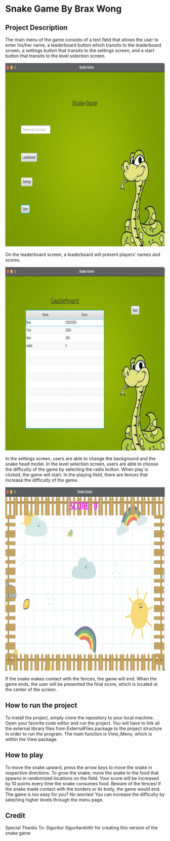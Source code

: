 # Snake Game By Brax Wong


## Project Description

The main menu of the game consists of a text field that allows the user to enter his/her name,
a leaderboard button which transits to the leaderboard screen, a settings button that transits to the settings screen, and a start button that transits to the level selection screen.

<img src = "README_IMG/Menu.png" width="750" height = "579" alt = "Menu_Screen"> 

On the leaderboard screen, a leaderboard will present players' names and scores.

<img src = "README_IMG/Leaderboard.png" width="750" height = "579" alt = "Leaderboard_Screen">

In the settings screen, users are able to change the background and the snake head model. 
In the level selection screen, users are able to choose the difficulty of the game by selecting the radio button. 
When play is clicked, the game will start. In the playing field, there are fences that increase the difficulty of the game. 

<img src = "README_IMG/In-Game.png" width="750" height = "579" alt = "In-Game_Screen">

If the snake makes contact with the fences, the game will end. 
When the game ends, the user will be presented the final score, which is located at the center of the screen. 

## How to run the project
To install the project, simply clone the repository to your local machine. Open your favorite code editor and run the project. You will have to link all the external library files from ExternalFlies package to the project structure in order to run the program. The main function is View_Menu, which is within the View package.

## How to play 
To move the snake upward, press the arrow keys to move the snake in respective directions. 
To grow the snake, move the snake to the food that spawns in randomized locations on the field. 
Your score will be increased by 10 points every time the snake consumes food. 
Beware of the fences! If the snake made contact with the borders or its body, the game would end. 
The game is too easy for you? No worries! You can increase the difficulty by selecting higher levels through the menu page.

## Credit
Special Thanks To:
Sigurður Sigurðardóttir for creating this version of the snake game

